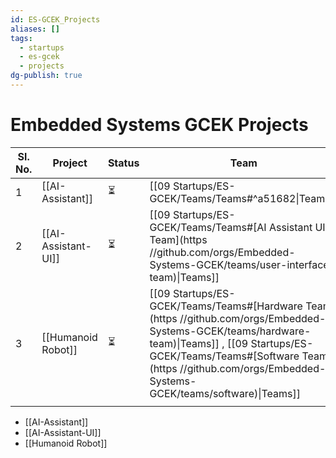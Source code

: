 ```yaml
---
id: ES-GCEK_Projects
aliases: []
tags:
  - startups
  - es-gcek
  - projects
dg-publish: true
---
```

# Embedded Systems GCEK Projects


| **Sl. No.** | **Project**         | **Status** | Team                                                                                                                                                                                                                                                     | Designers | Developers |
| ----------- | ------------------- | ---------- | -------------------------------------------------------------------------------------------------------------------------------------------------------------------------------------------------------------------------------------------------------- | --------- | ---------- |
| 1           | [[AI-Assistant]]    | ⏳          | [[09 Startups/ES-GCEK/Teams/Teams#^a51682\|Teams]]                                                                                                                                                                                                       |           |            |
| 2           | [[AI-Assistant-UI]] | ⏳          | [[09 Startups/ES-GCEK/Teams/Teams#[AI Assistant UI Team](https //github.com/orgs/Embedded-Systems-GCEK/teams/user-interface-team)\|Teams]]                                                                                                               |           |            |
| 3           | [[Humanoid Robot]]  | ⏳          | [[09 Startups/ES-GCEK/Teams/Teams#[Hardware Team](https //github.com/orgs/Embedded-Systems-GCEK/teams/hardware-team)\|Teams]] , [[09 Startups/ES-GCEK/Teams/Teams#[Software Team](https //github.com/orgs/Embedded-Systems-GCEK/teams/software)\|Teams]] |           |            |
|             |                     |            |                                                                                                                                                                                                                                                          |           |            |



- [[AI-Assistant]]
- [[AI-Assistant-UI]]
- [[Humanoid Robot]]